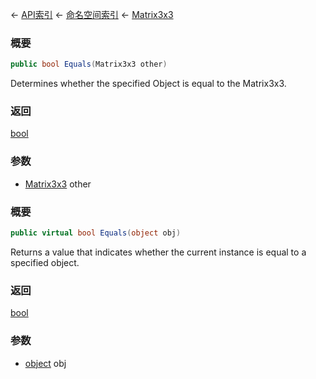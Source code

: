 ← [API索引](Api-Index) ← [命名空间索引](Namespace-Index) ← [Matrix3x3](VRageMath.Matrix3x3)

### 概要

```csharp
public bool Equals(Matrix3x3 other)
```

Determines whether the specified Object is equal to the Matrix3x3.

### 返回

[bool](https://docs.microsoft.com/en-us/dotnet/api/System.Boolean?view=netframework-4.6)

### 参数

* [Matrix3x3](VRageMath.Matrix3x3) other
### 概要

```csharp
public virtual bool Equals(object obj)
```

Returns a value that indicates whether the current instance is equal to a specified object.

### 返回

[bool](https://docs.microsoft.com/en-us/dotnet/api/System.Boolean?view=netframework-4.6)

### 参数

* [object](https://docs.microsoft.com/en-us/dotnet/api/System.Object?view=netframework-4.6) obj
